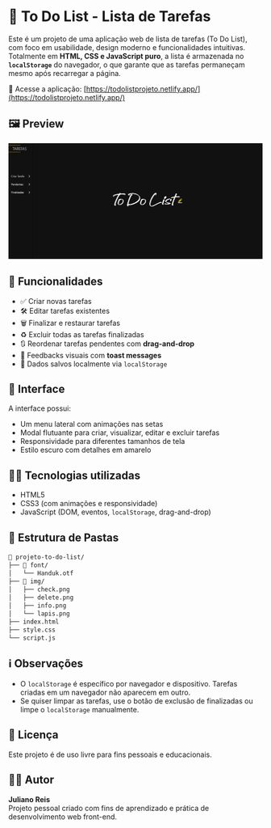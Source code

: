 # 📝 To Do List - Lista de Tarefas

Este é um projeto de uma aplicação web de lista de tarefas (To Do List), com foco em usabilidade, design moderno e funcionalidades intuitivas. Totalmente em **HTML, CSS e JavaScript puro**, a lista é armazenada no **`localStorage`** do navegador, o que garante que as tarefas permaneçam mesmo após recarregar a página.

🔗 Acesse a aplicação: [https://todolistprojeto.netlify.app/](https://todolistprojeto.netlify.app/)

## 🖼️ Preview

![Preview](public/img/preview.png)

## 🚀 Funcionalidades

- ✅ Criar novas tarefas
- 🛠️ Editar tarefas existentes
- 🗑️ Finalizar e restaurar tarefas
- ♻️ Excluir todas as tarefas finalizadas
- 🔃 Reordenar tarefas pendentes com **drag-and-drop**
- 🧠 Feedbacks visuais com **toast messages**
- 💾 Dados salvos localmente via `localStorage`

## 📸 Interface

A interface possui:
- Um menu lateral com animações nas setas
- Modal flutuante para criar, visualizar, editar e excluir tarefas
- Responsividade para diferentes tamanhos de tela
- Estilo escuro com detalhes em amarelo

## 🧑‍💻 Tecnologias utilizadas

- HTML5
- CSS3 (com animações e responsividade)
- JavaScript (DOM, eventos, `localStorage`, drag-and-drop)

## 📂 Estrutura de Pastas

```
📁 projeto-to-do-list/
├── 📁 font/
│   └── Handuk.otf
├── 📁 img/
│   ├── check.png
│   ├── delete.png
│   ├── info.png
│   └── lapis.png
├── index.html
├── style.css
└── script.js
```

## ℹ️ Observações

- O `localStorage` é específico por navegador e dispositivo. Tarefas criadas em um navegador não aparecem em outro.
- Se quiser limpar as tarefas, use o botão de exclusão de finalizadas ou limpe o `localStorage` manualmente.

## 📜 Licença

Este projeto é de uso livre para fins pessoais e educacionais.

## 🙋‍♂️ Autor

**Juliano Reis**  
Projeto pessoal criado com fins de aprendizado e prática de desenvolvimento web front-end.
